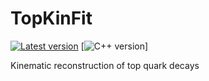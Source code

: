 # TopKinFit

[![Latest version](https://img.shields.io/github/v/tag/kskovpen/TopKinFit.svg)](https://github.com/kskovpen/TopKinFit)
[![C++ version](https://img.shields.io/badge/C++-11-blue.svg)]

Kinematic reconstruction of top quark decays
